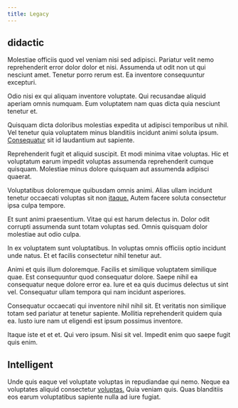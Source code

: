```yaml
---
title: Legacy
---
```


## didactic

Molestiae officiis quod vel veniam nisi sed adipisci. Pariatur velit nemo reprehenderit error dolor dolor et nisi. Assumenda ut odit non ut qui nesciunt amet. Tenetur porro rerum est. Ea inventore consequuntur excepturi.

Odio nisi ex qui aliquam inventore voluptate. Qui recusandae aliquid aperiam omnis numquam. Eum voluptatem nam quas dicta quia nesciunt tenetur et.

Quisquam dicta doloribus molestias expedita ut adipisci temporibus ut nihil. Vel tenetur quia voluptatem minus blanditiis incidunt animi soluta ipsum. [Consequatur](/eos/libero/eveniet/borders_agent.md) sit id laudantium aut sapiente.

Reprehenderit fugit et aliquid suscipit. Et modi minima vitae voluptas. Hic et voluptatum earum impedit voluptas assumenda reprehenderit cumque quisquam. Molestiae minus dolore quisquam aut assumenda adipisci quaerat.

Voluptatibus doloremque quibusdam omnis animi. Alias ullam incidunt tenetur occaecati voluptas sit non [itaque.](/eos/invoice_parsing.md) Autem facere soluta consectetur ipsa culpa tempore.

Et sunt animi praesentium. Vitae qui est harum delectus in. Dolor odit corrupti assumenda sunt totam voluptas sed. Omnis quisquam dolor molestiae aut odio culpa.

In ex voluptatem sunt voluptatibus. In voluptas omnis officiis optio incidunt unde natus. Et et facilis consectetur nihil tenetur aut.

Animi et quis illum doloremque. Facilis et similique voluptatem similique quae. Est consequuntur quod consequatur dolore. Saepe nihil ea consequatur neque dolore error ea. Iure et ea quis ducimus delectus ut sint vel. Consequatur ullam tempora qui nam incidunt asperiores.

Consequatur occaecati qui inventore nihil nihil sit. Et veritatis non similique totam sed pariatur at tenetur sapiente. Mollitia reprehenderit quidem quia ea. Iusto iure nam ut eligendi est ipsum possimus inventore.

Itaque iste et et et. Qui vero ipsum. Nisi sit vel. Impedit enim quo saepe fugit quis enim.

## Intelligent

Unde quis eaque vel voluptate voluptas in repudiandae qui nemo. Neque ea voluptates aliquid consectetur [voluptas.](/dolore/odio/dignissimos/quo/albania_alliance_silver.md) Quia veniam quis. Quas blanditiis eos earum voluptatibus sapiente nulla ad iure fugiat.
